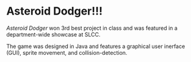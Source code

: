 # Asteroid Dodger!!!

_Asteroid Dodger_ won 3rd best project in class and was featured in a department-wide showcase at SLCC.

The game was designed in Java and features a graphical user inerface (GUI), sprite movement, and collision-detection.
